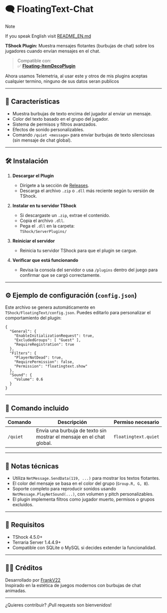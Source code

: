 
# 🗨️ FloatingText-Chat

> [!NOTE]
> If you speak English visit [README_EN.md](./README_ENGLISH.md)

**TShock Plugin:** Muestra mensajes flotantes (burbujas de chat) sobre los jugadores cuando envían mensajes en el chat.

> Compatible con:  
> ✅ **[Floating-ItemDecoPlugin](https://github.com/itsFrankV22/ItemsDeco-Plugin)**

Ahora usamos Telemetria, al usar este y otros de mis plugins aceptas cualquier termino, ninguno de sus datos seran publicos

---

## 🚀 Características

- Muestra burbujas de texto encima del jugador al enviar un mensaje.
- Color del texto basado en el grupo del jugador.
- Sistema de permisos y filtros avanzados.
- Efectos de sonido personalizables.
- Comando `/quiet <message>` para enviar burbujas de texto silenciosas (sin mensaje de chat global).

---

## 🛠️ Instalación

1. **Descargar el Plugin**
   - Dirígete a la sección de [Releases](https://github.com/itsFrankV22/FloatingText-Chat/releases/).
   - Descarga el archivo `.zip` o `.dll` más reciente según tu versión de TShock.

2. **Instalar en tu servidor TShock**
   - Si descargaste un `.zip`, extrae el contenido.
   - Copia el archivo `.dll`.
   - Pega el `.dll` en la carpeta:  
     `TShock/ServerPlugins/`

3. **Reiniciar el servidor**
   - Reinicia tu servidor TShock para que el plugin se cargue.

4. **Verificar que está funcionando**
   - Revisa la consola del servidor o usa `/plugins` dentro del juego para confirmar que se cargó correctamente.

---

## ⚙️ Ejemplo de configuración (`config.json`)

Este archivo se genera automáticamente en `TShock/FloatingText/config.json`. Puedes editarlo para personalizar el comportamiento del plugin:

```jsonc
{
  "General": {
    "EnableInitializationRequest": true,
    "ExcludedGroups": [ "Guest" ],
    "RequireRegistration": true
  },
  "Filters": {
    "PlayerNotDead": true,
    "RequirePermission": false,
    "Permission": "floatingtext.show"
  },
  "Sound": {
    "Volume": 0.6
  }
}
```

---

## 🧪 Comando incluido

| Comando | Descripción | Permiso necesario |
|--------|-------------|-------------------|
| `/quiet` | Envía una burbuja de texto sin mostrar el mensaje en el chat global. | `floatingtext.quiet` |

---

## 🧠 Notas técnicas

- Utiliza `NetMessage.SendData(119, ...)` para mostrar los textos flotantes.
- El color del mensaje se basa en el color del grupo (`Group.R, G, B`).
- Soporte completo para reproducir sonidos usando `NetMessage.PlayNetSound(...)`, con volumen y pitch personalizables.
- El plugin implementa filtros como jugador muerto, permisos o grupos excluidos.

---

## 🧰 Requisitos

- TShock 4.5.0+  
- Terraria Server 1.4.4.9+  
- Compatible con SQLite o MySQL si decides extender la funcionalidad.

---

## 🧑‍💻 Créditos

Desarrollado por [FrankV22](https://github.com/itsFrankV22)  
Inspirado en la estética de juegos modernos con burbujas de chat animadas.

---

¿Quieres contribuir? ¡Pull requests son bienvenidos!
